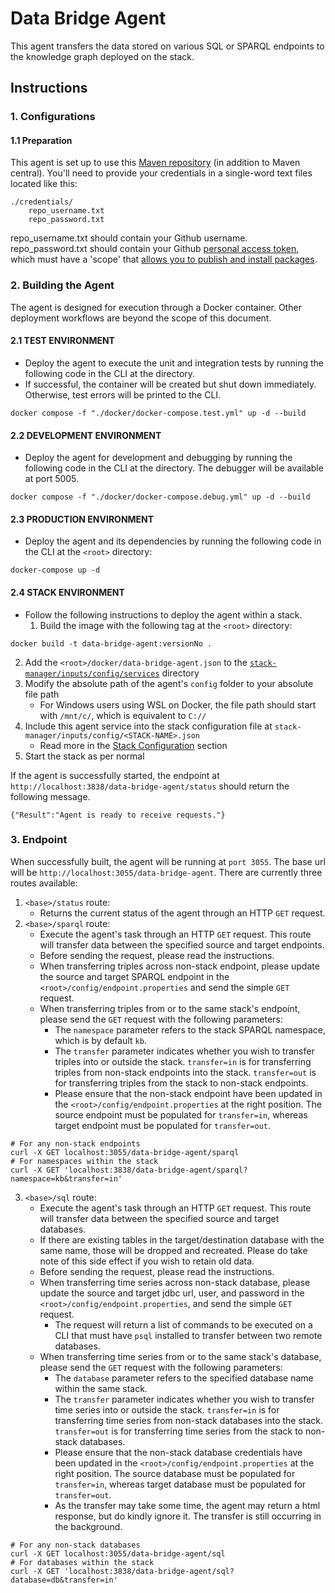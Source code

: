 # Data Bridge Agent
This agent transfers the data stored on various SQL or SPARQL endpoints to the knowledge graph deployed on the stack.

## Instructions
### 1. Configurations
#### 1.1 Preparation
This agent is set up to use this [Maven repository](https://maven.pkg.github.com/cambridge-cares/TheWorldAvatar/) (in addition to Maven central).
You'll need to provide  your credentials in a single-word text files located like this:
```
./credentials/
    repo_username.txt
    repo_password.txt
```
repo_username.txt should contain your Github username. repo_password.txt should contain your Github [personal access token](https://docs.github.com/en/github/authenticating-to-github/creating-a-personal-access-token),
which must have a 'scope' that [allows you to publish and install packages](https://docs.github.com/en/packages/working-with-a-github-packages-registry/working-with-the-apache-maven-registry#authenticating-to-github-packages).

### 2. Building the Agent
The agent is designed for execution through a Docker container. Other deployment workflows are beyond the scope of this document.

#### 2.1 **TEST ENVIRONMENT**
- Deploy the agent to execute the unit and integration tests by running the following code in the CLI at the <root> directory. 
- If successful, the container will be created but shut down immediately. Otherwise, test errors will be printed to the CLI.
```
docker compose -f "./docker/docker-compose.test.yml" up -d --build
```

#### 2.2 **DEVELOPMENT ENVIRONMENT**
- Deploy the agent for development and debugging by running the following code in the CLI at the directory. The debugger will be available at port 5005.
```
docker compose -f "./docker/docker-compose.debug.yml" up -d --build
```

#### 2.3 **PRODUCTION ENVIRONMENT**
- Deploy the agent and its dependencies by running the following code in the CLI at the `<root>` directory:
```
docker-compose up -d
```

#### 2.4 **STACK ENVIRONMENT**
- Follow the following instructions to deploy the agent within a stack.
  1) Build the image with the following tag at the `<root>` directory:
```
docker build -t data-bridge-agent:versionNo .
```
  2) Add the `<root>/docker/data-bridge-agent.json` to the [`stack-manager/inputs/config/services`](https://github.com/cambridge-cares/TheWorldAvatar/blob/main/Deploy/stacks/dynamic/stack-manager/inputs/config/services) directory
  3) Modify the absolute path of the agent's `config` folder to your absolute file path
     - For Windows users using WSL on Docker, the file path should start with `/mnt/c/`, which is equivalent to `C://`
  4) Include this agent service into the stack configuration file at `stack-manager/inputs/config/<STACK-NAME>.json`
     - Read more in the [Stack Configuration](https://github.com/cambridge-cares/TheWorldAvatar/tree/main/Deploy/stacks/dynamic/stack-manager) section
  5) Start the stack as per normal

If the agent is successfully started, the endpoint at `http://localhost:3838/data-bridge-agent/status` should return the following message.
```
{"Result":"Agent is ready to receive requests."}
```

### 3. Endpoint
When successfully built, the agent will be running at `port 3055`. The base url will be `http://localhost:3055/data-bridge-agent`.
There are currently three routes available:

1. `<base>/status` route:
   - Returns the current status of the agent through an HTTP `GET` request.
2. `<base>/sparql` route:
    - Execute the agent's task through an HTTP `GET` request. This route will transfer data between the specified source and target endpoints.
    - Before sending the request, please read the instructions.
    - When transferring triples across non-stack endpoint, please update the source and target SPARQL endpoint in the `<root>/config/endpoint.properties` and send the simple `GET` request.
    - When transferring triples from or to the same stack's endpoint, please send the `GET` request with the following parameters:
      - The `namespace` parameter refers to the stack SPARQL namespace, which is by default `kb`.
      - The `transfer` parameter indicates whether you wish to transfer triples into or outside the stack. `transfer=in` is for transferring triples from non-stack endpoints into the stack. `transfer=out` is for transferring triples from the stack to non-stack endpoints.
      - Please ensure that the non-stack endpoint have been updated in the `<root>/config/endpoint.properties` at the right position. The source endpoint must be populated for `transfer=in`, whereas target endpoint must be populated for `transfer=out`. 
```
# For any non-stack endpoints
curl -X GET localhost:3055/data-bridge-agent/sparql
# For namespaces within the stack
curl -X GET 'localhost:3838/data-bridge-agent/sparql?namespace=kb&transfer=in'
```

3. `<base>/sql` route:
   - Execute the agent's task through an HTTP `GET` request. This route will transfer data between the specified source and target databases.
   - If there are existing tables in the target/destination database with the same name, those will be dropped and recreated. Please do take note of this side effect if you wish to retain old data.
   - Before sending the request, please read the instructions.
   - When transferring time series across non-stack database, please update the source and target jdbc url, user, and password in the `<root>/config/endpoint.properties`, and send the simple `GET` request.
     - The request will return a list of commands to be executed on a CLI that must have `psql` installed to transfer between two remote databases.
   - When transferring time series from or to the same stack's database, please send the `GET` request with the following parameters:
       - The `database` parameter refers to the specified database name within the same stack.
       - The `transfer` parameter indicates whether you wish to transfer time series into or outside the stack. `transfer=in` is for transferring time series from non-stack databases into the stack. `transfer=out` is for transferring time series from the stack to non-stack databases.
       - Please ensure that the non-stack database credentials have been updated in the `<root>/config/endpoint.properties` at the right position. The source database must be populated for `transfer=in`, whereas target database must be populated for `transfer=out`.
       - As the transfer may take some time, the agent may return a html response, but do kindly ignore it. The transfer is still occurring in the background.
```
# For any non-stack databases
curl -X GET localhost:3055/data-bridge-agent/sql
# For databases within the stack
curl -X GET 'localhost:3838/data-bridge-agent/sql?database=db&transfer=in'
```